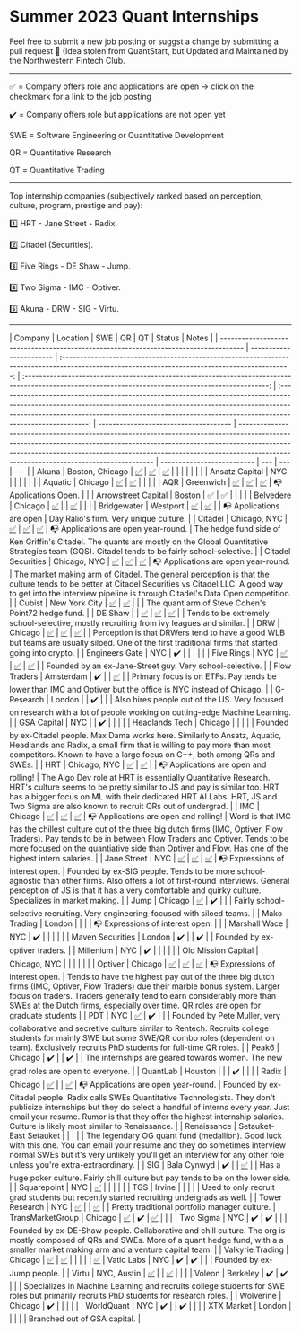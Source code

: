 # Summer 2023 Quant Internships

Feel free to submit a new job posting or suggst a change by submitting a pull request 🙏
(Idea stolen from QuantStart, but Updated and Maintained by the Northwestern Fintech Club.

---

✅ = Company offers role and applications are open → click on the checkmark for a link to the job posting

✔️ = Company offers role but applications are not open yet

SWE = Software Engineering or Quantitative Development

QR = Quantitative Research

QT = Quantitative Trading

---

Top internship companies (subjectively ranked based on perception, culture, program, prestige and pay):

1️⃣ HRT - Jane Street - Radix.

2️⃣ Citadel (Securities).

3️⃣ Five Rings - DE Shaw - Jump.

4️⃣ Two Sigma - IMC - Optiver.

5️⃣ Akuna - DRW - SIG - Virtu.

---

| Company                                                                              | Location                |                                                                       SWE                                                                       |                                                                          QR                                                                          |                                                                                                                                  QT                                                                                                                                   | Status                                | Notes                                                                                                                                                                                                                                                                                            |
| ------------------------------------------------------------------------------------ | ----------------------- | :---------------------------------------------------------------------------------------------------------------------------------------------: | :--------------------------------------------------------------------------------------------------------------------------------------------------: | :-------------------------------------------------------------------------------------------------------------------------------------------------------------------------------------------------------------------------------------------------------------------: | ------------------------------------- | ------------------------------------------------------------------------------------------------------------------------------------------------------------------------------------------------------------------------------------------------------------------------------------------------ | -------------------------- | --- | --- | --- |
| Akuna                                                                                | Boston, Chicago         |                                            [✅](https://akunacapital.com/job-details?gh_jid=4269930)                                            |                                              [✅](https://akunacapital.com/job-details?gh_jid=4217954)                                               |                                                                                                       [✅](https://akunacapital.com/job-details?gh_jid=4218021)                                                                                                       |                                       |                                                                                                                                                                                                                                                                                                  |                            |     |     |     |
| Ansatz Capital                                                                       | NYC                     |                                                                                                                                                 |                                                                                                                                                      |                                                                                                                                                                                                                                                                       |                                       |                                                                                                                                                                                                                                                                                                  |
| Aquatic                                                                              | Chicago                 |                                   [✅](https://boards.greenhouse.io/aquaticcapitalmanagement/jobs/6314153002)                                   |                                     [✅](https://boards.greenhouse.io/aquaticcapitalmanagement/jobs/6309879002)                                      |                                                                                                                                                                                                                                                                       |                                       |                                                                                                                                                                                                                                                                                                  |
| AQR                                                                                  | Greenwich               | [✅](https://careers.aqr.com/jobs/university-open-positions/greenwich-ct/2023-portfolio-implementation-summer-analyst/4350057?gh_jid=4350057#/) | [✅](https://careers.aqr.com/jobs/university-open-positions/greenwich-ct/2023-trading-and-portfolio-finance-summer-analyst/4350064?gh_jid=4350064#/) | [✅](<[https://careers.aqr.com/jobs/university-open-positions/greenwich-ct/2022-summer-internship-express-interest/2194349?lang=en_us#/](https://careers.aqr.com/jobs/university-open-positions/greenwich-ct/2023-research-summer-analyst/4350040?gh_jid=4350040#/)>) | 📭 Applications Open.                 |                                                                                                                                                                                                                                                                                                  |
| Arrowstreet Capital                                                                  | Boston                  |        [✅](https://arrowstreetcapital.wd5.myworkdayjobs.com/en-US/Arrowstreet/details/Quantitative-Developer-Intern--Summer-2023_R704)         |      [✅](https://arrowstreetcapital.wd5.myworkdayjobs.com/en-US/Arrowstreet/details/Investment-Processes-Associate-Intern---Summer-2023_R712)       |                                                                                                                                                                                                                                                                       |                                       |                                                                                                                                                                                                                                                                                                  |
| Belvedere                                                                            | Chicago                 |                                [✅](https://jobs.lever.co/belvederetrading/5098c277-d2a6-41eb-ab9c-b80ded219154)                                |                                                                                                                                                      |                                                                                           [✅](https://jobs.lever.co/belvederetrading/eac56350-0f92-414d-8f22-2afbe57d3c61)                                                                                           |                                       |                                                                                                                                                                                                                                                                                                  |
| Bridgewater                                                                          | Westport                |                                        [✅](https://boards.greenhouse.io/bridgewater89/jobs/5830071002)                                         |                                           [✅](https://boards.greenhouse.io/bridgewater89/jobs/6204813002)                                           |                                                                                                                                                                                                                                                                       | 📭 Applications are open              | Day Ralio's firm. Very unique culture.                                                                                                                                                                                                                                                           |
| Citadel                                                                              | Chicago, NYC            |                                   [✅](https://www.citadel.com/careers/details/software-engineer-intern-us/)                                    |                                   [✅](https://www.citadel.com/careers/details/quantitative-researcher-intern-us/)                                   |                                                                                         [✅](https://www.citadelsecurities.com/careers/details/investment-trading-intern-us/)                                                                                         | 📭 Applications are open year-round.  | The hedge fund side of Ken Griffin's Citadel. The quants are mostly on the Global Quantitative Strategies team (GQS). Citadel tends to be fairly school-selective.                                                                                                                               |
| Citadel Securities                                                                   | Chicago, NYC            |                              [✅](https://www.citadelsecurities.com/careers/details/software-engineer-intern-us/)                               |                              [✅](https://www.citadelsecurities.com/careers/details/quantitative-researcher-intern-us/)                              |                                                                                         [✅](https://www.citadelsecurities.com/careers/details/investment-trading-intern-us/)                                                                                         | 📭 Applications are open year-round.  | The market making arm of Citadel. The general perception is that the culture tends to be better at Citadel Securities vs Citadel LLC. A good way to get into the interview pipeline is through Citadel's Data Open competition.                                                                  |
| Cubist                                                                               | New York City           | [✅](https://careers.point72.com/CSJobDetail?jobName=summer-2023-quantitative-developer-internship&jobCode=CSS-0010069&retURL=/CSCareerSearch)  |    [✅](https://careers.point72.com/CSJobDetail?jobName=summer-2023-quantitative-research-internship&jobCode=CSS-0010068&retURL=/CSCareerSearch)     |                                                                                                                                                                                                                                                                       |                                       | The quant arm of Steve Cohen's Point72 hedge fund.                                                                                                                                                                                                                                               |
| DE Shaw                                                                              |                         |                                  [✅](https://www.deshaw.com/careers/software-developer-intern-new-york-4470)                                   |                                    [✅](https://www.deshaw.com/careers/quantitative-analyst-intern-new-york-4469)                                    |                                                                                             [✅](https://www.deshaw.com/careers/proprietary-trading-intern-new-york-4451)                                                                                             |                                       | Tends to be extremely school-selective, mostly recruiting from ivy leagues and similar.                                                                                                                                                                                                          |
| DRW                                                                                  | Chicago                 |                                    [✅](https://drw.com/work-at-drw/job/software-developer-intern-2302636/)                                     |                                     [✅](https://drw.com/work-at-drw/job/quantitative-research-intern-2301002/)                                      |                                                                                          [✅](https://drw.com/work-at-drw/job/quantitative-trading-analyst-intern-2302675/)                                                                                           |                                       | Perception is that DRWers tend to have a good WLB but teams are usually siloed. One of the first traditional firms that started going into crypto.                                                                                                                                               |
| Engineers Gate                                                                       | NYC                     |                                                                       ✔️                                                                        |                                                                                                                                                      |                                                                                                                                                                                                                                                                       |                                       |                                                                                                                                                                                                                                                                                                  |
| Five Rings                                                                           | NYC                     |       [✅](https://fiverings.avature.net/careers/FolderDetail/New-York-New-York-United-States-Software-Developer-Intern-Summer-2023/595)        |       [✅](https://fiverings.avature.net/careers/FolderDetail/New-York-New-York-United-States-Quantitative-Researcher-Intern-Summer-2023/599)        |                                                                 [✅](https://fiverings.avature.net/careers/FolderDetail/New-York-New-York-United-States-Quantitative-Trading-Intern-Summer-2023/586)                                                                  |                                       | Founded by an ex-Jane-Street guy. Very school-selective.                                                                                                                                                                                                                                         |
| Flow Traders                                                                         | Amsterdam               |                                                                       ✔️                                                                        |                                                                                                                                                      |                                                                                      [✅](https://www.flowtraders.com/careers/jobs/trading/new-york/trading-intern-summer-2023)                                                                                       |                                       | Primary focus is on ETFs. Pay tends be lower than IMC and Optiver but the office is NYC instead of Chicago.                                                                                                                                                                                      |
| G-Research                                                                           | London                  |                                                                                                                                                 |                                                                          ✔️                                                                          |                                                                                                                                                                                                                                                                       |                                       | Also hires people out of the US. Very focused on research with a lot of people working on cutting-edge Machine Learning.                                                                                                                                                                         |
| GSA Capital                                                                          | NYC                     |                                                                                                                                                 |                                                                          ✔️                                                                          |                                                                                                                                                                                                                                                                       |                                       |                                                                                                                                                                                                                                                                                                  |
| Headlands Tech                                                                       | Chicago                 |                                                                                                                                                 |                                                                                                                                                      |                                                                                                                                                                                                                                                                       |                                       | Founded by ex-Citadel people. Max Dama works here. Similarly to Ansatz, Aquatic, Headlands and Radix, a small firm that is willing to pay more than most competitors. Known to have a large focus on C++, both among QRs and SWEs.                                                               |
| HRT                                                                                  | Chicago, NYC            |                                 [✅](https://www.hudsonrivertrading.com/careers/job/?gh_jid=4455026&req_id=312)                                 |                                   [✅](https://www.hudsonrivertrading.com/careers/job/?gh_jid=3520408&req_id=128)                                    |                                                                                                                                                                                                                                                                       | 📭 Applications are open and rolling! | The Algo Dev role at HRT is essentially Quantitative Research. HRT's culture seems to be pretty similar to JS and pay is similar too. HRT has a bigger focus on ML with their dedicated HRT AI Labs. HRT, JS and Two Sigma are also known to recruit QRs out of undergrad.                       |
| IMC                                                                                  | Chicago                 |                             [✅](https://careers.imc.com/us/en/job/REQ-01961/Software-Engineer-Intern-Summer-2023)                              |                                 [✅](https://careers.imc.com/us/en/job/REQ-01962/Quant-Research-Intern-Summer-2023)                                  |                                                  [✅](<[https://careers.imc.com/us/en/job/REQ-01185/Quant-Trader-Intern-Summer-2022](https://careers.imc.com/us/en/job/REQ-01963/Quant-Trader-Intern-Summer-2023)>)                                                   | 📭 Applications are open and rolling! | Word is that IMC has the chillest culture out of the three big dutch firms (IMC, Optiver, Flow Traders). Pay tends to be in between Flow Traders and Optiver. Tends to be more focused on the quantiative side than Optiver and Flow. Has one of the highest intern salaries.                    |
| Jane Street                                                                          | NYC                     |                                     [✅](https://www.janestreet.com/join-jane-street/position/6213528002/)                                      |                                        [✅](https://www.janestreet.com/join-jane-street/position/6249103002/)                                        |                                                                                                [✅](https://www.janestreet.com/join-jane-street/position/6301678002/)                                                                                                 | 📭 Expressions of interest open.      | Founded by ex-SIG people. Tends to be more school-agnostic than other firms. Also offers a lot of first-round interviews. General perception of JS is that it has a very comfortable and quirky culture. Specializes in market making.                                                           |
| Jump                                                                                 | Chicago                 |                                        [✅](https://www.jumptrading.com/careers/4452653/?gh_jid=4452653)                                        |                                                                          ✔️                                                                          |                                                                                                                                                                                                                                                                       |                                       | Fairly school-selective recruiting. Very engineering-focused with siloed teams.                                                                                                                                                                                                                  |
| Mako Trading                                                                         | London                  |                                                                                                                                                 |                                                                                                                                                      |                                                                                                                                                                                                                                                                       | 📭 Expressions of interest open.      |                                                                                                                                                                                                                                                                                                  |
| Marshall Wace                                                                        | NYC                     |                                                                       ✔️                                                                        |                                                                                                                                                      |                                                                                                                                                                                                                                                                       |                                       |                                                                                                                                                                                                                                                                                                  |
| Maven Securities                                                                     | London                  |                                                                       ✔️                                                                        |                                                                                                                                                      |                                                                                                                                  ✔️                                                                                                                                   |                                       | Founded by ex-optiver traders.                                                                                                                                                                                                                                                                   |
| Millenium                                                                            | NYC                     |                                                                       ✔️                                                                        |                                                                                                                                                      |                                                                                                                                                                                                                                                                       |                                       |                                                                                                                                                                                                                                                                                                  |
| Old Mission Capital                                                                  | Chicago, NYC            |                                                                                                                                                 |                                                                                                                                                      |                                                                                                                                                                                                                                                                       |                                       |                                                                                                                                                                                                                                                                                                  |
| Optiver                                                                              | Chicago                 |                                  [✅](https://optiver.com/working-at-optiver/career-opportunities/6254738002/)                                  |                                    [✅](https://optiver.com/working-at-optiver/career-opportunities/6326950002/)                                     |                                                                                             [✅](https://optiver.com/working-at-optiver/career-opportunities/6173274002/)                                                                                             | 📭 Expressions of interest open.      | Tends to have the highest pay out of the three big dutch firms (IMC, Optiver, Flow Traders) due their marble bonus system. Larger focus on traders. Traders generally tend to earn considerably more than SWEs at the Dutch firms, especially over time. QR roles are open for graduate students |
| PDT                                                                                  | NYC                     |                                           [✅](https://boards.greenhouse.io/pdtpartners/jobs/4423823)                                           |                                                                          ✔️                                                                          |                                                                                                                                                                                                                                                                       |                                       | Founded by Pete Muller, very collaborative and secretive culture similar to Rentech. Recruits college students for mainly SWE but some SWE/QR combo roles (dependent on team). Exclusively recruits PhD students for full-time QR roles.                                                         |
| Peak6                                                                                | Chicago                 |                                                                       ✔️                                                                        |                                                                                                                                                      |                                                                                                                                  ✔️                                                                                                                                   |                                       | The internships are geared towards women. The new grad roles are open to everyone.                                                                                                                                                                                                               |
| QuantLab                                                                             | Houston                 |                                                                                                                                                 |                                                                                                                                                      |                                                                                                                                  ✔️                                                                                                                                   |                                       |                                                                                                                                                                                                                                                                                                  |
| Radix                                                                                | Chicago                 |                                                    [✅](mailto:recruiting@radix-trading.com)                                                    |                                                                                                                                                      |                                                                                                               [✅](mailto:recruiting@radix-trading.com)                                                                                                               | 📭 Applications are open year-round.  | Founded by ex-Citadel people. Radix calls SWEs Quantitative Technologists. They don't publicize internships but they do select a handful of interns every year. Just email your resume. Rumor is that they offer the highest internship salaries. Culture is likely most similar to Renaissance. |
| Renaissance                                                                          | Setauket- East Setauket |                                                                                                                                                 |                                                                                                                                                      |                                                                                                                                                                                                                                                                       |                                       | The legendary OG quant fund (medallion). Good luck with this one. You can email your resume and they do sometimes interview normal SWEs but it's very unlikely you'll get an interview for any other role unless you're extra-extraordinary.                                                     |
| SIG                                                                                  | Bala Cynwyd             |                                                                       ✔️                                                                        |                                                                                                                                                      |                                                                                                     [✅](https://careers.sig.com/job/6493/Trading-Intern-Chicago)                                                                                                     |                                       | Has a huge poker culture. Fairly chill culture but pay tends to be on the lower side.                                                                                                                                                                                                            |
| Squarepoint                                                                          | NYC                     |                                          [✅](https://www.squarepoint-capital.com/careers#/job/243853)                                          |                                                                                                                                                      |                                                                                                                                                                                                                                                                       |                                       |                                                                                                                                                                                                                                                                                                  |
| TGS                                                                                  | Irvine                  |                                                                                                                                                 |                                                                                                                                                      |                                                                                                                                                                                                                                                                       |                                       | Used to only recruit grad students but recently started recruiting undergrads as well.                                                                                                                                                                                                           |
| Tower Research                                                                       | NYC                     |                                       [✅](https://www.tower-research.com/open-positions/?gh_jid=4362749)                                       |                                                                                                                                                      |                                                                                                  [✅](https://www.tower-research.com/open-positions/?gh_jid=4360111)                                                                                                  |                                       | Pretty traditional portfolio manager culture.                                                                                                                                                                                                                                                    |
| TransMarketGroup                                                                     | Chicago                 |     [✅](<[https://www.squarepoint-capital.com/careers#/job/243853](https://apply.workable.com/transmarket-operations-llc/j/CC96E0D021/)>)      |                                                                          ✔️                                                                          |                                                                                               [✅](https://apply.workable.com/transmarket-operations-llc/j/79695E0F85/)                                                                                               |                                       |                                                                                                                                                                                                                                                                                                  |
| Two Sigma                                                                            | NYC                     |                                                                       ✔️                                                                        |                                                                          ✔️                                                                          |                                                                                                                                                                                                                                                                       |                                       | Founded by ex-DE-Shaw people. Collaborative and chill culture. The org is mostly composed of QRs and SWEs. More of a quant hedge fund, with a a smaller market making arm and a venture capital team.                                                                                            |
| Valkyrie Trading                                                                     | Chicago                 |                               [✅](https://www.valkyrietrading.com/careers/software-engineer-intern-summer-2023/)                               |                                 [✅](https://www.valkyrietrading.com/careers/derivatives-trader-intern-summer-2023/)                                 |                                                                                                                                                                                                                                                                       |                                       |                                                                                                                                                                                                                                                                                                  |
| [✅](https://www.valkyrietrading.com/careers/derivatives-trader-intern-summer-2023/) | Vatic Labs              |                                                                       NYC                                                                       |                                                                          ✔️                                                                          |                                                                                                                                  ✔️                                                                                                                                   |                                       |                                                                                                                                                                                                                                                                                                  | Founded by ex-Jump people. |
| Virtu                                                                                | NYC, Austin             |                                            [✅](https://boards.greenhouse.io/virtu/jobs/5432329002)                                             |                                                                                                                                                      |                                                                                                       [✅](https://boards.greenhouse.io/virtu/jobs/5423142002)                                                                                                        |                                       |                                                                                                                                                                                                                                                                                                  |
| Voleon                                                                               | Berkeley                |                                                                       ✔️                                                                        |                                                                          ✔️                                                                          |                                                                                                                                                                                                                                                                       |                                       | Specializes in Machine Learning and recruits college students for SWE roles but primarily recruits PhD students for research roles.                                                                                                                                                              |
| Wolverine                                                                            | Chicago                 |                                                                       ✔️                                                                        |                                                                                                                                                      |                                                                                                                                                                                                                                                                       |                                       |                                                                                                                                                                                                                                                                                                  |
| WorldQuant                                                                           | NYC                     |                                                                       ✔️                                                                        |                                                                                                                                                      |                                                                                                                                  ✔️                                                                                                                                   |                                       |                                                                                                                                                                                                                                                                                                  |
| XTX Market                                                                           | London                  |                                                                                                                                                 |                                                                                                                                                      |                                                                                                                                                                                                                                                                       |                                       | Branched out of GSA capital.                                                                                                                                                                                                                                                                     |
